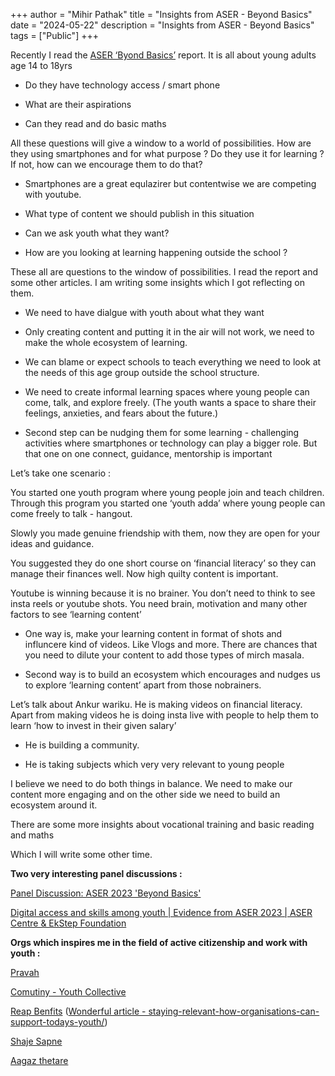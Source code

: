 +++
author = "Mihir Pathak"
title = "Insights from ASER - Beyond Basics"
date = "2024-05-22"
description = "Insights from ASER - Beyond Basics"
tags = ["Public"]
+++

Recently I read the [ASER ‘Byond Basics’](https://asercentre.org/aser-2023-beyond-basics/) report. It is all about young adults age 14 to 18yrs 


*   Do they have technology access / smart phone 
    
*   What are their aspirations 
    
*   Can they read and do basic maths 
    

All these questions will give a window to a world of possibilities. How are they using smartphones and for what purpose ? Do they use it for learning ? If not, how can we encourage them to do that?

*   Smartphones are a great equlazirer but contentwise we are competing with youtube. 
    
*   What type of content we should publish in this situation 
    
*   Can we ask youth what they want?
    
*   How are you looking at learning happening outside the school ?
    

These all are questions to the window of possibilities. I read the report and some other articles. I am writing some insights which I got reflecting on them. 

*   We need to have dialgue with youth about what they want 
    
*   Only creating content and putting it in the air will not work, we need to make the whole ecosystem of learning.
    
*   We can blame or expect schools to teach everything we need to look at the needs of this age group outside the school structure. 
    
*   We need to create informal learning spaces where young people can come, talk, and explore freely. (The youth wants a space to share their feelings, anxieties, and fears about the future.)
    
*   Second step can be nudging them for some learning - challenging activities where smartphones or technology can play a bigger role. But that one on one connect, guidance, mentorship is important 
    

Let’s take one scenario : 

You started one youth program where young people join and teach children. Through this program you started one ‘youth adda’ where young people can come freely to talk - hangout. 

Slowly you made genuine friendship with them, now they are open for your ideas and guidance.

You suggested they do one short course on ‘financial literacy’ so they can manage their finances well. Now high quilty content is important.

Youtube is winning because it is no brainer. You don’t need to think to see insta reels or youtube shots. You need brain, motivation and many other factors to see ‘learning content’

*   One way is, make your learning content in format of shots and influncere kind of videos. Like Vlogs and more. There are chances that you need to dilute your content to add those types of mirch masala.
    
*   Second way is to build an ecosystem which encourages and nudges us to explore ‘learning content’ apart from those nobrainers.
    

Let’s talk about Ankur wariku. He is making videos on financial literacy. Apart from making videos he is doing insta live with people to help them to learn ‘how to invest in their given salary’

*   He is building a community. 
    
*   He is taking subjects which very very relevant to young people 
    

I believe we need to do both things in balance. We need to make our content more engaging and on the other side we need to build an ecosystem around it. 

There are some more insights about vocational training and basic reading and maths 

Which I will write some other time. 


**Two very interesting panel discussions :** 

[Panel Discussion: ASER 2023 'Beyond Basics'](https://www.youtube.com/watch?v=13a8qGsXVYQ)

[Digital access and skills among youth | Evidence from ASER 2023 | ASER Centre & EkStep Foundation](https://www.youtube.com/watch?v=2GkXMDaBGhI)


**Orgs which inspires me in the field of active citizenship and work with youth :** 

[Pravah](https://www.pravahindia.org/) 

[Comutiny - Youth Collective](https://commutiny.in/)

[Reap Benfits](https://www.reapbenefit.org/) ([Wonderful article - staying-relevant-how-organisations-can-support-todays-youth/](https://idronline.org/article/youth/staying-relevant-how-organisations-can-support-todays-youth/))

[Shaje Sapne](https://sajhesapne.org/) 

[Aagaz thetare](https://www.aagaaztheatre.org/)
